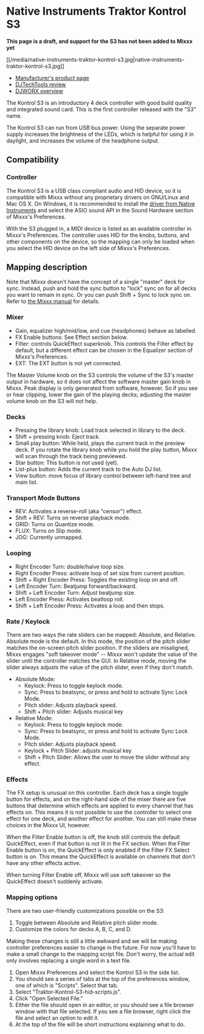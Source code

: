 # Native Instruments Traktor Kontrol S3

**This page is a draft, and support for the S3 has not been added to Mixxx yet**

[[/media/native-instruments-traktor-kontrol-s3.jpg|native-instruments-traktor-kontrol-s3.jpg]]

  - [Manufacturer's product
    page](https://www.native-instruments.com/en/products/traktor/dj-controllers/traktor-kontrol-s3/)
  - [DJTechTools
    review](https://djtechtools.com/2019/10/16/traktor-kontrol-s3-the-middle-child-for-the-mk3-traktor-generation/)
  - [DJWORX
    overview](https://djworx.com/the-traktor-kontrol-s3-we-have-it-but-not-the-software/)

The Kontrol S3 is an introductory 4 deck controller with good build
quality and integrated sound card. This is the first controller released
with the "S3" name.

The Kontrol S3 can run from USB bus power. Using the separate power
supply increases the brightness of the LEDs, which is helpful for using
it in daylight, and increases the volume of the headphone output.

## Compatibility

### Controller

The Kontrol S3 is a USB class compliant audio and HID device,
so it is compatible with Mixxx without any proprietary drivers on
GNU/Linux and Mac OS X. On Windows, it is recommended to install the
[driver from Native
Instruments](https://www.native-instruments.com/en/support/downloads/drivers-other-files/)
and select the ASIO sound API in the Sound Hardware section of Mixxx's
Preferences.

With the S3 plugged in, a MIDI device is listed as an available
controller in Mixxx's Preferences. The controller uses
HID for the knobs, buttons, and other components on the device, so the
mapping can only be loaded when you select the HID device on the left
side of Mixxx's Preferences.

## Mapping description

Note that Mixxx doesn't have the concept of a single "master" deck for
sync. Instead, push and hold the sync button to "lock" sync on for all
decks you want to remain in sync. Or you can push Shift + Sync to lock
sync on. Refer to [the Mixxx
manual](http://www.mixxx.org/manual/2.0/chapters/djing_with_mixxx.html#master-sync)
for details.

### Mixer

  - Gain, equalizer high/mid/low, and cue (headphones)
    behave as labelled.
  - FX Enable buttons: See Effect section below.
  - Filter: controls QuickEffect superknob. This controls the Filter
    effect by default, but a different effect can be chosen in the
    Equalizer section of Mixxs's Preferences.
  - EXT: The EXT button is not yet connected.

The Master Volume knob on the S3 controls the volume of the S3's master
output in hardware, so it does not affect the software master gain knob
in Mixxx. Peak display is only generated from software, however. So if
you see or hear clipping, lower the gain of the playing decks; adjusting
the master volume knob on the S3 will not help.

### Decks

  - Pressing the library knob: Load track selected in library to the deck.
  - Shift + pressing knob: Eject track.
  - Small play button: While held, plays the current track in the preview deck.  If you rotate the library knob while you hold the play button, Mixxx will scan through the track being previewed.
  - Star button: This button is not used (yet).
  - List-plus button: Adds the current track to the Auto DJ list.
  - View button: move focus of library control between left-hand tree and main list.

### Transport Mode Buttons

  - REV: Activates a reverse-roll (aka "censor") effect.
  - Shift + REV: Turns on reverse playback mode.
  - GRID: Turns on Quantize mode.
  - FLUX: Turns on Slip mode.
  - JOG: Currently unmapped.

### Looping

  - Right Encoder Turn: double/halve loop size.
  - Right Encoder Press: activate loop of set size from current position.
  - Shift + Right Encoder Press: Toggles the existing loop on and off.
  - Left Encoder Turn: Beatjump forward/backward.
  - Shift + Left Encoder Turn: Adjust beatjump size.
  - Left Encoder Press: Activates beatloop roll.
  - Shift + Left Encoder Press: Activates a loop and then stops.

<!-- end list -->

### Rate / Keylock

There are two ways the rate sliders can be mapped: Absolute, and Relative.  Absolute mode is the default. In this mode, the position of the pitch slider matches the on-screen pitch slider position.  If the sliders are misaligned, Mixxx engages "soft takeover mode" -- Mixxx won't update the value of the slider until the controller matches the GUI. In Relative mode, moving the slider always adjusts the value of the pitch slider, even if they don't match.
 
  - Absolute Mode:
    - Keylock: Press to toggle keylock mode.
    - Sync: Press to beatsync, or press and hold to activate Sync Lock Mode.
    - Pitch slider: Adjusts playback speed.
    - Shift + Pitch slider: Adjusts musical key
  - Relative Mode:
    - Keylock: Press to toggle keylock mode.
    - Sync: Press to beatsync, or press and hold to activate Sync Lock Mode.
    - Pitch slider: Adjusts playback speed.
    - Keylock + Pitch Slider: adjusts musical key
    - Shift + Pitch Slider: Allows the user to move the slider without any effect.

### Effects

The FX setup is unusual on this controller.  Each deck has a single toggle button for effects, and on the right-hand side of the mixer there are five buttons that determine which effects are applied to every channel that has effects on.  This means it is not possible to use the controller to select one effect for one deck, and another effect for another.  You can still make these choices in the Mixxx UI, however.

When the Filter Enable button is off, the knob still controls the default QuickEffect, even if that button is not lit in the FX section. When the Filter Enable button is on, the QuickEffect is only enabled if the Filter FX Select button is on.  This means the QuickEffect is available on channels that don't have any other effects active.

When turning Filter Enable off, Mixxx will use soft takeover so the QuickEffect doesn't suddenly activate.

### Mapping options

There are two user-friendly customizations possible on the S3:

  1. Toggle between Absolute and Relative pitch slider mode.
  1. Customize the colors for decks A, B, C, and D.

Making these changes is still a little awkward and we will be making
controller preferences easier to change in the future. For now you'll
have to make a small change to the mapping script file. Don't worry, the
actual edit only involves replacing a single word in a text file.

1.  Open Mixxx Preferences and select the Kontrol S3 in the side list.
2.  You should see a series of tabs at the top of the preferences
    window, one of which is "Scripts". Select that tab.
3.  Select "Traktor-Kontrol-S3-hid-scripts.js". 
4.  Click "Open Selected File."
5.  Either the file should open in an editor, or you should see a file
    browser window with that file selected. If you see a file browser,
    right click the file and select an option to edit it.
6.  At the top of the file will be short instructions explaining what to
    do.
